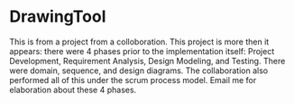 # DrawingTool
This is from a project from a colloboration. This project is more then it appears: there were 4 phases prior to the implementation itself: Project Development, Requirement Analysis, Design Modeling, and Testing.
There were domain, sequence, and design diagrams. The collaboration also performed all of this under the scrum process model. Email me for elaboration about these 4 phases.
